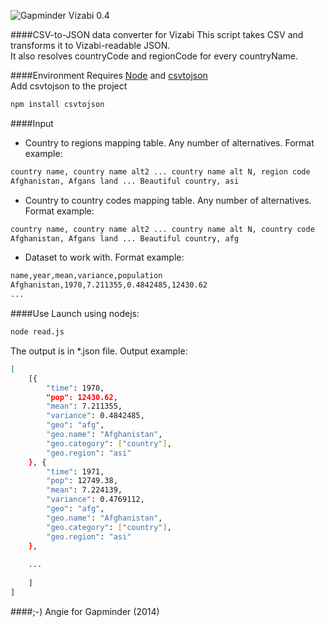 ![Gapminder Vizabi 0.4](http://static.gapminder.org/vizabi/vizabi.jpg)

####CSV-to-JSON data converter for Vizabi
This script takes CSV and transforms it to Vizabi-readable JSON.  
It also resolves countryCode and regionCode for every countryName. 

####Environment
Requires [Node](http://nodejs.org/) and [csvtojson](https://www.npmjs.org/package/csvtojson)  
Add csvtojson to the project  
```sh 
npm install csvtojson
```

####Input
* Country to regions mapping table. Any number of alternatives. Format example: 
```sh 
country name, country name alt2 ... country name alt N, region code
Afghanistan, Afgans land ... Beautiful country, asi
```
* Country to country codes mapping table. Any number of alternatives. Format example: 
```sh 
country name, country name alt2 ... country name alt N, country code
Afghanistan, Afgans land ... Beautiful country, afg
```
* Dataset to work with. Format example: 
```sh 
name,year,mean,variance,population
Afghanistan,1970,7.211355,0.4842485,12430.62
...
```

####Use
Launch using nodejs:  
```sh 
node read.js
```
The output is in *.json file. Output example:
```sh 
[
    [{
        "time": 1970,
        "pop": 12430.62,
        "mean": 7.211355,
        "variance": 0.4842485,
        "geo": "afg",
        "geo.name": "Afghanistan",
        "geo.category": ["country"],
        "geo.region": "asi"
    }, {
        "time": 1971,
        "pop": 12749.38,
        "mean": 7.224139,
        "variance": 0.4769112,
        "geo": "afg",
        "geo.name": "Afghanistan",
        "geo.category": ["country"],
        "geo.region": "asi"
    },
    
    ...
    
    ]
]
```

####;-)
Angie for Gapminder (2014)
